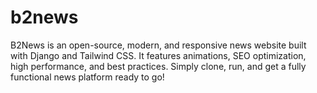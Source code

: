 # b2news
B2News is an open-source, modern, and responsive news website built with Django and Tailwind CSS. It features animations, SEO optimization, high performance, and best practices. Simply clone, run, and get a fully functional news platform ready to go!
